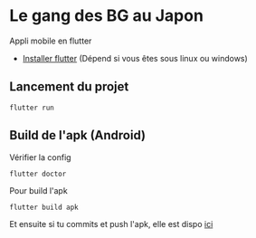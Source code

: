# Le gang des BG au Japon

Appli mobile en flutter
- [Installer flutter](https://docs.flutter.dev/get-started/install)
(Dépend si vous êtes sous linux ou windows)

## Lancement du projet

```console
flutter run
```

## Build de l'apk (Android)

Vérifier la config

```console
flutter doctor
```

Pour build l'apk

```console
flutter build apk
```

Et ensuite si tu commits et push l'apk, elle est dispo [ici](https://github.com/BaronAlexandre/JapanBG/raw/master/build/app/outputs/flutter-apk/app-release.apk)
